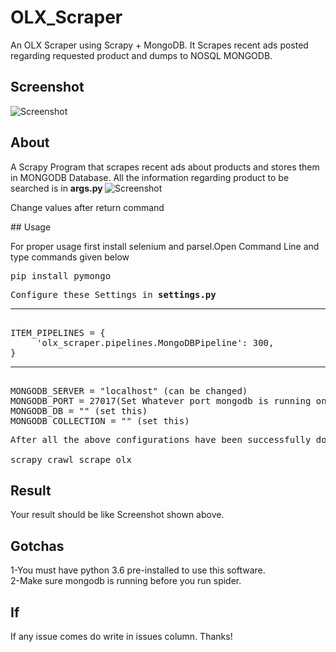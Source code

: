 # OLX_Scraper
An OLX Scraper using Scrapy + MongoDB. It Scrapes recent ads posted regarding requested product and dumps to NOSQL MONGODB.
## Screenshot

![Screenshot](https://github.com/tal95shah/OLX_Scraper/blob/master/MONGODB.PNG)
## About

A Scrapy Program that scrapes recent ads about products and stores them in MONGODB Database.
All the information regarding product to be searched is in <strong> args.py </strong>
![Screenshot](https://github.com/tal95shah/OLX_Scraper/blob/master/olx_scraper/ARGS.PNG)
<p>Change values after return command</p>
## Usage

For proper usage first install selenium and parsel.Open Command Line and type commands given below
<pre>
pip install pymongo
</pre>
<pre>
Configure these Settings in <strong>settings.py</strong><hr>
ITEM_PIPELINES = {
     'olx_scraper.pipelines.MongoDBPipeline': 300,
}
<hr>
MONGODB_SERVER = "localhost" (can be changed)
MONGODB_PORT = 27017(Set Whatever port mongodb is running on your system)
MONGODB_DB = "" (set this)
MONGODB_COLLECTION = "" (set this)
</pre>
<pre>
After all the above configurations have been successfully done.Then open command line and type:-<br>
scrapy crawl scrape_olx
</pre>
## Result
Your result should be like Screenshot shown above.
## Gotchas
1-You must have python 3.6 pre-installed to use this software.<br>
2-Make sure mongodb is running before you run spider. 
## If 
If any issue comes do write in issues column. Thanks!
